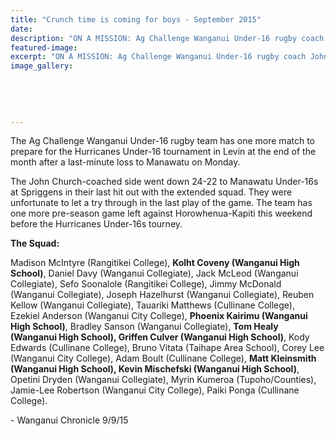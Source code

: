 ```yaml
---
title: "Crunch time is coming for boys - September 2015"
date: 
description: "ON A MISSION: Ag Challenge Wanganui Under-16 rugby coach John Church has one last chance to ready his lads for battle in the Hurricanes Under 16 tournament at the end of the month, Wanganui Chronicle."
featured-image: 
excerpt: "ON A MISSION: Ag Challenge Wanganui Under-16 rugby coach John Church has one last chance to ready his lads for battle in the Hurricanes Under 16 tournament at the end of the month."
image_gallery:
	
	
	
	
	
---
```


<p>The Ag Challenge Wanganui Under-16 rugby team has one more match to prepare for the Hurricanes Under-16 tournament in Levin at the end of the month after a last-minute loss to Manawatu on Monday.</p>
<p>The John Church-coached side went down 24-22 to Manawatu Under-16s at Spriggens in their last hit out with the extended squad. They were unfortunate to let a try through in the last play of the game. The team has one more pre-season game left against Horowhenua-Kapiti this weekend before the Hurricanes Under-16s tourney.</p>
<p><strong>The Squad:</strong></p>
<p>Madison McIntyre (Rangitikei College), <strong>Kolht Coveny (Wanganui High School)</strong>, Daniel Davy (Wanganui Collegiate), Jack McLeod (Wanganui Collegiate), Sefo Soonalole (Rangitikei College), Jimmy McDonald (Wanganui Collegiate), Joseph Hazelhurst (Wanganui Collegiate), Reuben Kellow (Wanganui Collegiate), Tauariki Matthews (Cullinane College), Ezekiel Anderson (Wanganui City College), <strong>Phoenix Kairimu (Wanganui High School)</strong>, Bradley Sanson (Wanganui Collegiate), <strong>Tom Healy (Wanganui High School), Griffen Culver (Wanganui High School)</strong>, Kody Edwards (Cullinane College), Bruno Vitata (Taihape Area School), Corey Lee (Wanganui City College), Adam Boult (Cullinane College), <strong>Matt Kleinsmith (Wanganui High School), Kevin Mischefski (Wanganui High School)</strong>, Opetini Dryden (Wanganui Collegiate), Myrin Kumeroa (Tupoho/Counties), Jamie-Lee Robertson (Wanganui City College), Paiki Ponga (Cullinane College).</p>
<p class="clear syndicator">- Wanganui Chronicle 9/9/15</p>

